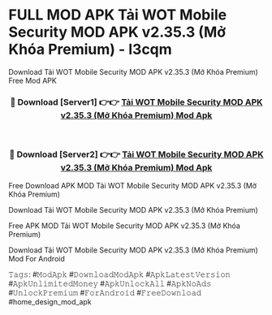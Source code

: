 # FULL MOD APK Tải WOT Mobile Security MOD APK v2.35.3 (Mở Khóa Premium) - l3cqm
Download Tải WOT Mobile Security MOD APK v2.35.3 (Mở Khóa Premium) Free Mod APK

<div align="center">
<h3>🔴 Download [Server1] 👉👉 <a href="https://apk-comot.site?title=Tải_WOT_Mobile_Security_MOD_APK_v2.35.3_(Mở_Khóa_Premium)">Tải WOT Mobile Security MOD APK v2.35.3 (Mở Khóa Premium) Mod Apk</a></h3><br>

<h3>🔴 Download [Server2] 👉👉 <a href="https://apk-comot.site?title=Tải_WOT_Mobile_Security_MOD_APK_v2.35.3_(Mở_Khóa_Premium)">Tải WOT Mobile Security MOD APK v2.35.3 (Mở Khóa Premium) Mod Apk</a></h3>
</div>


Free Download APK MOD Tải WOT Mobile Security MOD APK v2.35.3 (Mở Khóa Premium)

Download Tải WOT Mobile Security MOD APK v2.35.3 (Mở Khóa Premium) 

Free APK MOD Tải WOT Mobile Security MOD APK v2.35.3 (Mở Khóa Premium) 

Download Tải WOT Mobile Security MOD APK v2.35.3 (Mở Khóa Premium) Mod For Android

𝚃𝚊𝚐𝚜: #𝙼𝚘𝚍𝙰𝚙𝚔 #𝙳𝚘𝚠𝚗𝚕𝚘𝚊𝚍𝙼𝚘𝚍𝙰𝚙𝚔 #𝙰𝚙𝚔𝙻𝚊𝚝𝚎𝚜𝚝𝚅𝚎𝚛𝚜𝚒𝚘𝚗 #𝙰𝚙𝚔𝚄𝚗𝚕𝚒𝚖𝚒𝚝𝚎𝚍𝙼𝚘𝚗𝚎𝚢 #𝙰𝚙𝚔𝚄𝚗𝚕𝚘𝚌𝚔𝙰𝚕𝚕 #𝙰𝚙𝚔𝙽𝚘𝙰𝚍𝚜 #𝚄𝚗𝚕𝚘𝚌𝚔𝙿𝚛𝚎𝚖𝚒𝚞𝚖 #𝙵𝚘𝚛𝙰𝚗𝚍𝚛𝚘𝚒𝚍 #𝙵𝚛𝚎𝚎𝙳𝚘𝚠𝚗𝚕𝚘𝚊𝚍 #home_design_mod_apk